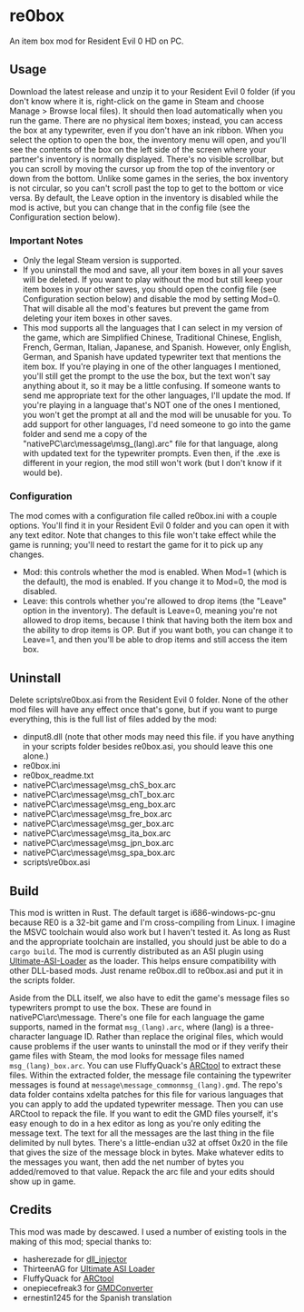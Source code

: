 # re0box
An item box mod for Resident Evil 0 HD on PC.

## Usage
Download the latest release and unzip it to your Resident Evil 0 folder (if you don't know where it is, right-click on
the game in Steam and choose Manage > Browse local files). It should then load automatically when you run the game.
There are no physical item boxes; instead, you can access the box at any typewriter, even if you don't have an ink
ribbon. When you select the option to open the box, the inventory menu will open, and you'll see the contents of the box
on the left side of the screen where your partner's inventory is normally displayed. There's no visible scrollbar, but
you can scroll by moving the cursor up from the top of the inventory or down from the bottom. Unlike some games in the
series, the box inventory is not circular, so you can't scroll past the top to get to the bottom or vice versa. By
default, the Leave option in the inventory is disabled while the mod is active, but you can change that in the config
file (see the Configuration section below).

### Important Notes
- Only the legal Steam version is supported.
- If you uninstall the mod and save, all your item boxes in all your saves will be deleted. If you want to play without
  the mod but still keep your item boxes in your other saves, you should open the config file (see Configuration section
  below) and disable the mod by setting Mod=0. That will disable all the mod's features but prevent the game from
  deleting your item boxes in other saves.
- This mod supports all the languages that I can select in my version of the game, which are Simplified Chinese,
  Traditional Chinese, English, French, German, Italian, Japanese, and Spanish. However, only English, German, and
  Spanish have updated typewriter text that mentions the item box. If you're playing in one of the other languages I
  mentioned, you'll still get the prompt to the use the box, but the text won't say anything about it, so it may be a
  little confusing. If someone wants to send me appropriate text for the other languages, I'll update the mod. If you're
  playing in a language that's NOT one of the ones I mentioned, you won't get the prompt at all and the mod will be
  unusable for you. To add support for other languages, I'd need someone to go into the game folder and send me a copy
  of the "nativePC\arc\message\msg_(lang).arc" file for that language, along with updated text for the typewriter
  prompts. Even then, if the .exe is different in your region, the mod still won't work (but I don't know if it would
  be).

### Configuration
The mod comes with a configuration file called re0box.ini with a couple options. You'll find it in your Resident Evil 0
folder and you can open it with any text editor. Note that changes to this file won't take effect while the game is
running; you'll need to restart the game for it to pick up any changes.
- Mod: this controls whether the mod is enabled. When Mod=1 (which is the default), the mod is enabled. If you change it
  to Mod=0, the mod is disabled.
- Leave: this controls whether you're allowed to drop items (the "Leave" option in the inventory). The default is
  Leave=0, meaning you're not allowed to drop items, because I think that having both the item box and the ability to
  drop items is OP. But if you want both, you can change it to Leave=1, and then you'll be able to drop items and still
  access the item box.

## Uninstall
Delete scripts\re0box.asi from the Resident Evil 0 folder. None of the other mod files will have any effect once that's
gone, but if you want to purge everything, this is the full list of files added by the mod:
- dinput8.dll (note that other mods may need this file. if you have anything in your scripts folder besides re0box.asi,
  you should leave this one alone.)
- re0box.ini
- re0box_readme.txt
- nativePC\arc\message\msg_chS_box.arc
- nativePC\arc\message\msg_chT_box.arc
- nativePC\arc\message\msg_eng_box.arc
- nativePC\arc\message\msg_fre_box.arc
- nativePC\arc\message\msg_ger_box.arc
- nativePC\arc\message\msg_ita_box.arc
- nativePC\arc\message\msg_jpn_box.arc
- nativePC\arc\message\msg_spa_box.arc
- scripts\re0box.asi

## Build
This mod is written in Rust. The default target is i686-windows-pc-gnu because RE0 is a 32-bit game and I'm
cross-compiling from Linux. I imagine the MSVC toolchain would also work but I haven't tested it. As long as Rust and
the appropriate toolchain are installed, you should just be able to do a `cargo build`. The mod is currently distributed
as an ASI plugin using [Ultimate-ASI-Loader](https://github.com/ThirteenAG/Ultimate-ASI-Loader) as the loader. This
helps ensure compatibility with other DLL-based mods. Just rename re0box.dll to re0box.asi and put it in the scripts
folder.

Aside from the DLL itself, we also have to edit the game's message files so typewriters prompt to use the box. These are
found in nativePC\arc\message. There's one file for each language the game supports, named in the format
`msg_(lang).arc`, where (lang) is a three-character language ID. Rather than replace the original files, which would
cause problems if the user wants to uninstall the mod or if they verify their game files with Steam, the mod looks for
message files named `msg_(lang)_box.arc`. You can use FluffyQuack's
[ARCtool](https://residentevilmodding.boards.net/thread/481/) to extract these files. Within the extracted folder,
the message file containing the typewriter messages is found at `message\message_commonmsg_(lang).gmd`. The repo's data
folder contains xdelta patches for this file for various languages that you can apply to add the updated typewriter
message. Then you can use ARCtool to repack the file. If you want to edit the GMD files yourself, it's easy enough to do
in a hex editor as long as you're only editing the message text. The text for all the messages are the last thing in the
file delimited by null bytes. There's a little-endian u32 at offset 0x20 in the file that gives the size of the message
block in bytes. Make whatever edits to the messages you want, then add the net number of bytes you added/removed to that
value. Repack the arc file and your edits should show up in game.

## Credits
This mod was made by descawed. I used a number of existing tools in the making of this mod; special thanks to:
- hasherezade for [dll_injector](https://github.com/hasherezade/dll_injector)
- ThirteenAG for [Ultimate ASI Loader](https://github.com/ThirteenAG/Ultimate-ASI-Loader)
- FluffyQuack for [ARCtool](https://residentevilmodding.boards.net/thread/481/)
- onepiecefreak3 for [GMDConverter](https://github.com/onepiecefreak3/GMDConverter)
- ernestin1245 for the Spanish translation